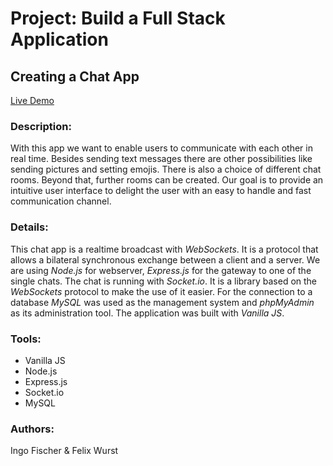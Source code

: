 # Project: Build a Full Stack Application

## Creating a Chat App

[Live Demo](https://www.coding-school.org/)

### Description:

With this app we want to enable users to communicate with each other in real time. Besides sending text messages there are other possibilities like sending pictures and setting emojis. There is also a choice of different chat rooms. Beyond that, further rooms can be created. Our goal is to provide an intuitive user interface to delight the user with an easy to handle and fast communication channel.

### Details:

This chat app is a realtime broadcast with _WebSockets_. It is a protocol that allows a bilateral synchronous exchange between a client and a server. We are using _Node.js_ for webserver, _Express.js_ for the gateway to one of the single chats. The chat is running with _Socket.io_. It is a library based on the _WebSockets_ protocol to make the use of it easier. For the connection to a database _MySQL_ was used as the management system and _phpMyAdmin_ as its administration tool. The application was built with _Vanilla JS_.

### Tools:

-   Vanilla JS
-   Node.js
-   Express.js
-   Socket.io
-   MySQL

### Authors:

Ingo Fischer & Felix Wurst
